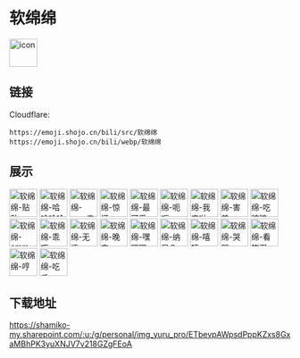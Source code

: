 # 软绵绵
<img src="https://emoji.shojo.cn/bili/src/软绵绵/icon.png" width="50" height="50" alt="icon">

## 链接
Cloudflare:
```
https://emoji.shojo.cn/bili/src/软绵绵
https://emoji.shojo.cn/bili/webp/软绵绵
```
## 展示
<img src="https://emoji.shojo.cn/bili/src/软绵绵/软绵绵-贴贴.png" width="50" height="50" alt="软绵绵-贴贴">
<img src="https://emoji.shojo.cn/bili/src/软绵绵/软绵绵-哈哈哈哈.png" width="50" height="50" alt="软绵绵-哈哈哈哈">
<img src="https://emoji.shojo.cn/bili/src/软绵绵/软绵绵-mua亲亲.png" width="50" height="50" alt="软绵绵-mua亲亲">
<img src="https://emoji.shojo.cn/bili/src/软绵绵/软绵绵-惊讶.png" width="50" height="50" alt="软绵绵-惊讶">
<img src="https://emoji.shojo.cn/bili/src/软绵绵/软绵绵-最可爱.png" width="50" height="50" alt="软绵绵-最可爱">
<img src="https://emoji.shojo.cn/bili/src/软绵绵/软绵绵-呃呃.png" width="50" height="50" alt="软绵绵-呃呃">
<img src="https://emoji.shojo.cn/bili/src/软绵绵/软绵绵-我来啦.png" width="50" height="50" alt="软绵绵-我来啦">
<img src="https://emoji.shojo.cn/bili/src/软绵绵/软绵绵-害羞.png" width="50" height="50" alt="软绵绵-害羞">
<img src="https://emoji.shojo.cn/bili/src/软绵绵/软绵绵-吃糖糖.png" width="50" height="50" alt="软绵绵-吃糖糖">
<img src="https://emoji.shojo.cn/bili/src/软绵绵/软绵绵-emm...png" width="50" height="50" alt="软绵绵-emm..">
<img src="https://emoji.shojo.cn/bili/src/软绵绵/软绵绵-乖巧.png" width="50" height="50" alt="软绵绵-乖巧">
<img src="https://emoji.shojo.cn/bili/src/软绵绵/软绵绵-无语.png" width="50" height="50" alt="软绵绵-无语">
<img src="https://emoji.shojo.cn/bili/src/软绵绵/软绵绵-晚安.png" width="50" height="50" alt="软绵绵-晚安">
<img src="https://emoji.shojo.cn/bili/src/软绵绵/软绵绵-嘿嘿嘿.png" width="50" height="50" alt="软绵绵-嘿嘿嘿">
<img src="https://emoji.shojo.cn/bili/src/软绵绵/软绵绵-纳尼？.png" width="50" height="50" alt="软绵绵-纳尼？">
<img src="https://emoji.shojo.cn/bili/src/软绵绵/软绵绵-嘻嘻.png" width="50" height="50" alt="软绵绵-嘻嘻">
<img src="https://emoji.shojo.cn/bili/src/软绵绵/软绵绵-哭哭.png" width="50" height="50" alt="软绵绵-哭哭">
<img src="https://emoji.shojo.cn/bili/src/软绵绵/软绵绵-看笨蛋.png" width="50" height="50" alt="软绵绵-看笨蛋">
<img src="https://emoji.shojo.cn/bili/src/软绵绵/软绵绵-哼.png" width="50" height="50" alt="软绵绵-哼">
<img src="https://emoji.shojo.cn/bili/src/软绵绵/软绵绵-吃瓜.png" width="50" height="50" alt="软绵绵-吃瓜">

## 下载地址

https://shamiko-my.sharepoint.com/:u:/g/personal/img_yuru_pro/ETbevpAWpsdPppKZxs8GxaMBhPK3yuXNJV7v218GZgFEoA